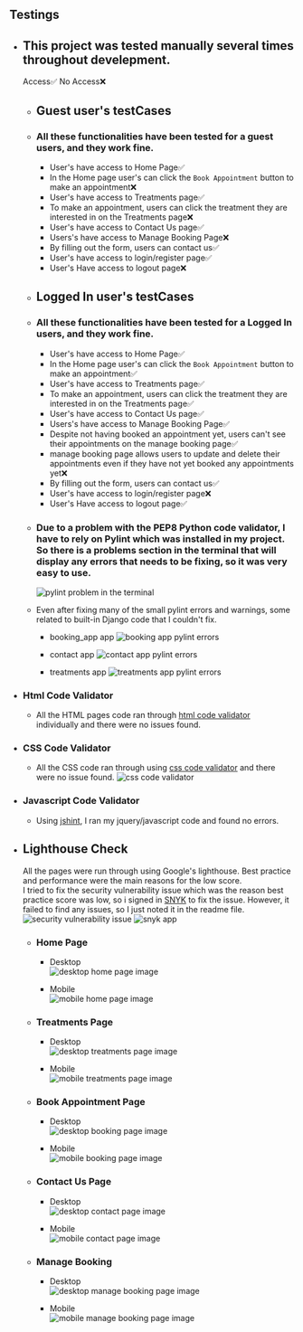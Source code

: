 ## Testings

* ## This project was tested manually several times throughout develepment.

    Access✅
    No Access❌ 
    * ## Guest user's testCases 
    * ### All these functionalities have been tested for a guest users, and they work fine.
        * User's have access to Home Page✅
        * In the Home page user's can click the `Book Appointment` button to make an appointment❌
        * User's have access to Treatments page✅
        * To make an appointment, users can click the treatment they are interested in on the Treatments page❌
        * User's have access to Contact Us page✅
        * Users's have access to Manage Booking Page❌
        * By filling out the form, users can contact us✅
        * User's have access to login/register page✅
        * User's Have access to logout page❌

    * ## Logged In user's testCases 
    * ### All these functionalities have been tested for a Logged In users, and they work fine.
        * User's have access to Home Page✅
        * In the Home page user's can click the `Book Appointment` button to make an appointment✅
        * User's have access to Treatments page✅
        * To make an appointment, users can click the treatment they are interested in on the Treatments page✅
        * User's have access to Contact Us page✅
        * Users's have access to Manage Booking Page✅
        * Despite not having booked an appointment yet, users can't see their appointments on the manage booking page✅
        * manage booking page allows users to update and delete their appointments even if they have not yet booked any appointments yet❌
        * By filling out the form, users can contact us✅
        * User's have access to login/register page❌
        * User's Have access to logout page✅    


    * ### Due to a problem with the PEP8 Python code validator, I have to rely on Pylint which was installed in my project. So there is a problems section in the terminal that will display any errors that needs to be fixing, so it was very easy to use.
        ![pylint problem in the terminal](static/images/readme-file-images/pylint-problems.png)

    * Even after fixing many of the small pylint errors and warnings, some related to built-in Django code that I couldn't fix.  
        * booking_app app
            ![booking app pylint errors](static/images/readme-file-images/booking_app-pylint-errors.png)

        * contact app
            ![contact app pylint errors](static/images/readme-file-images/contact-pylint-errors.png)

        * treatments app
            ![treatments app pylint errors](static/images/readme-file-images/treatments-pylint-errors.png)

* ### Html Code Validator
    * All the HTML pages code ran through [html code validator](https://validator.w3.org/#validate_by_input) individually and there were no issues found.     

* ### CSS Code Validator
    * All the CSS code ran through using [css code validator](https://jigsaw.w3.org/css-validator/#validate_by_input) and there were no issue found.
        ![css code validator](static/images/readme-file-images/css-code-validator.png)

* ### Javascript Code Validator
    * Using [jshint](https://jshint.com/), I ran my jquery/javascript code and found no errors.  


* ## Lighthouse Check
    All the pages were run through using Google's lighthouse.
    Best practice and performance were the main reasons for the low score.  
    I tried to fix the security vulnerability issue which was the reason best practice score was low, so i signed in [SNYK](https://security.snyk.io/package/npm/moment) to fix the issue. However, it failed to find any issues, so I just noted it in the readme file.  
        ![security vulnerability issue](static/images/readme-file-images/best-practice-error.png)
        ![snyk app](static/images/readme-file-images/vulnerable-check-up.png)


    * ### Home Page

        * Desktop  
            ![desktop home page image](static/images/readme-file-images/desktop-home-page.png)

        * Mobile  
            ![mobile home page image](static/images/readme-file-images/mobile-home-page.png)

    * ### Treatments Page

        * Desktop  
            ![desktop treatments page image](static/images/readme-file-images/desktop-treatments-page.png)  

        * Mobile  
            ![mobile treatments page image](static/images/readme-file-images/mobile-treatments-page.png)
    
    * ### Book Appointment Page

        * Desktop  
            ![desktop booking page image](static/images/readme-file-images/desktop-booking-page.png)  

        * Mobile  
            ![mobile booking page image](static/images/readme-file-images/mobile-booking-page.png)  

    * ### Contact Us Page  

        * Desktop  
            ![desktop contact page image](static/images/readme-file-images/desktop-contact-page.png)  

        * Mobile  
            ![mobile contact page image](static/images/readme-file-images/mobile-contact-page.png)

    * ### Manage Booking  

        * Desktop  
            ![desktop manage booking page image](static/images/readme-file-images/desktop-manage-booking-page.png)  

        * Mobile  
            ![mobile manage booking page image](static/images/readme-file-images/mobile-manage-booking-page.png)